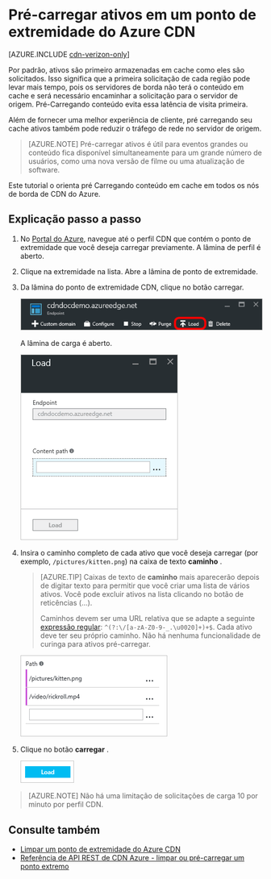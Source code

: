 <properties
    pageTitle="Pré-carregar ativos em um ponto de extremidade do Azure CDN | Microsoft Azure"
    description="Saiba como carregar previamente em cache conteúdo em um ponto de extremidade CDN."
    services="cdn"
    documentationCenter=""
    authors="camsoper"
    manager="erikre"
    editor=""/>

<tags
    ms.service="cdn"
    ms.workload="tbd"
    ms.tgt_pltfrm="na"
    ms.devlang="na"
    ms.topic="article"
    ms.date="07/28/2016"
    ms.author="casoper"/>

# <a name="pre-load-assets-on-an-azure-cdn-endpoint"></a>Pré-carregar ativos em um ponto de extremidade do Azure CDN

[AZURE.INCLUDE [cdn-verizon-only](../../includes/cdn-verizon-only.md)]

Por padrão, ativos são primeiro armazenadas em cache como eles são solicitados. Isso significa que a primeira solicitação de cada região pode levar mais tempo, pois os servidores de borda não terá o conteúdo em cache e será necessário encaminhar a solicitação para o servidor de origem. Pré-Carregando conteúdo evita essa latência de visita primeira.

Além de fornecer uma melhor experiência de cliente, pré carregando seu cache ativos também pode reduzir o tráfego de rede no servidor de origem.

> [AZURE.NOTE] Pré-carregar ativos é útil para eventos grandes ou conteúdo fica disponível simultaneamente para um grande número de usuários, como uma nova versão de filme ou uma atualização de software.

Este tutorial o orienta pré Carregando conteúdo em cache em todos os nós de borda de CDN do Azure.

## <a name="walkthrough"></a>Explicação passo a passo

1. No [Portal do Azure](https://portal.azure.com), navegue até o perfil CDN que contém o ponto de extremidade que você deseja carregar previamente.  A lâmina de perfil é aberto.

2. Clique na extremidade na lista.  Abre a lâmina de ponto de extremidade.

3. Da lâmina do ponto de extremidade CDN, clique no botão carregar.

    ![Blade de ponto de extremidade CDN](./media/cdn-preload-endpoint/cdn-endpoint-blade.png)

    A lâmina de carga é aberto.

    ![Blade de carga CDN](./media/cdn-preload-endpoint/cdn-load-blade.png)

4. Insira o caminho completo de cada ativo que você deseja carregar (por exemplo, `/pictures/kitten.png`) na caixa de texto **caminho** .

    > [AZURE.TIP] Caixas de texto de **caminho** mais aparecerão depois de digitar texto para permitir que você criar uma lista de vários ativos.  Você pode excluir ativos na lista clicando no botão de reticências (...).
    >
    > Caminhos devem ser uma URL relativa que se adapte a seguinte [expressão regular](https://msdn.microsoft.com/library/az24scfc.aspx): `^(?:\/[a-zA-Z0-9-_.\u0020]+)+$`.  Cada ativo deve ter seu próprio caminho.  Não há nenhuma funcionalidade de curinga para ativos pré-carregar.

    ![Botão carregar](./media/cdn-preload-endpoint/cdn-load-paths.png)

5. Clique no botão **carregar** .

    ![Botão carregar](./media/cdn-preload-endpoint/cdn-load-button.png)

> [AZURE.NOTE] Não há uma limitação de solicitações de carga 10 por minuto por perfil CDN.

## <a name="see-also"></a>Consulte também
- [Limpar um ponto de extremidade do Azure CDN](cdn-purge-endpoint.md)
- [Referência de API REST de CDN Azure - limpar ou pré-carregar um ponto extremo](https://msdn.microsoft.com/library/mt634451.aspx)
